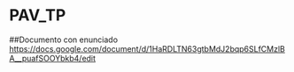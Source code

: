 # PAV_TP

##Documento con enunciado
https://docs.google.com/document/d/1HaRDLTN63gtbMdJ2bqp6SLfCMzlBA__puafSOOYbkb4/edit
